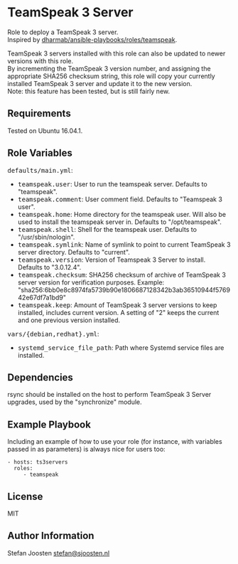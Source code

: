 TeamSpeak 3 Server
==================

Role to deploy a TeamSpeak 3 server.  
Inspired by [dharmab/ansible-playbooks/roles/teamspeak](https://github.com/dharmab/ansible-playbooks/tree/master/roles/teamspeak).

TeamSpeak 3 servers installed with this role can also be updated to newer versions with this role.  
By incrementing the TeamSpeak 3 version number, and assigning the appropriate SHA256 checksum string, this role will copy your currently installed TeamSpeak 3 server and update it to the new version.  
Note: this feature has been tested, but is still fairly new.

Requirements
------------

Tested on Ubuntu 16.04.1.

Role Variables
--------------

<tt>defaults/main.yml</tt>:

* <tt>teamspeak.user</tt>: User to run the teamspeak server. Defaults to "teamspeak".
* <tt>teamspeak.comment</tt>: User comment field. Defaults to "Teamspeak 3 user".
* <tt>teamspeak.home</tt>: Home directory for the teamspeak user. Will also be used to install the teamspeak server in. Defaults to "/opt/teamspeak".
* <tt>teamspeak.shell</tt>: Shell for the teamspeak user. Defaults to "/usr/sbin/nologin".
* <tt>teamspeak.symlink</tt>: Name of symlink to point to current TeamSpeak 3 server directory. Defaults to "current".
* <tt>teamspeak.version</tt>: Version of Teamspeak 3 Server to install. Defaults to "3.0.12.4".
* <tt>teamspeak.checksum</tt>: SHA256 checksum of archive of TeamSpeak 3 server version for verification purposes. Example: "sha256:6bb0e8c8974fa5739b90e1806687128342b3ab36510944f576942e67df7a1bd9"
* <tt>teamspeak.keep</tt>: Amount of TeamSpeak 3 server versions to keep installed, includes current version. A setting of "2" keeps the current and one previous version installed.

<tt>vars/{debian,redhat}.yml</tt>:

* <tt>systemd_service_file_path</tt>: Path where Systemd service files are installed.

Dependencies
------------

rsync should be installed on the host to perform TeamSpeak 3 Server upgrades, used by the "synchronize" module.

Example Playbook
----------------

Including an example of how to use your role (for instance, with variables passed in as parameters) is always nice for users too:

    - hosts: ts3servers
      roles:
         - teamspeak

License
-------

MIT

Author Information
------------------

Stefan Joosten <stefan@sjoosten.nl>
